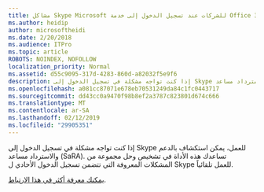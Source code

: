 ```yaml
---
title: مشاكل Skype Microsoft للشركات عند تسجيل الدخول إلى خدمة Office 365
ms.author: heidip
author: microsoftheidi
ms.date: 2/20/2018
ms.audience: ITPro
ms.topic: article
ROBOTS: NOINDEX, NOFOLLOW
localization_priority: Normal
ms.assetid: d55c9095-317d-4283-860d-a82032f5e9f6
description: إذا كنت تواجه مشكلة في تسجيل الدخول إلى Skype للعمل، يمكن استكشاف بالدعم والاسترداد مساعد (SaRA). تساعدك هذه الأداة في تشخيص وحل مجموعة من المشكلات المعروفة التي تتضمن تسجيل الدخول الأحادي ل Skype للعمل تلقائياً.
ms.openlocfilehash: a081cc87071e678eb70531249da84c1fc0443717
ms.sourcegitcommit: dd43cc0a9470f98b8ef2a3787c823801d674c666
ms.translationtype: MT
ms.contentlocale: ar-SA
ms.lasthandoff: 02/12/2019
ms.locfileid: "29905351"
---
```

إذا كنت تواجه مشكلة في تسجيل الدخول إلى Skype للعمل، يمكن استكشاف بالدعم والاسترداد مساعد (SaRA). تساعدك هذه الأداة في تشخيص وحل مجموعة من المشكلات المعروفة التي تتضمن تسجيل الدخول الأحادي ل Skype للعمل تلقائياً.
  
[يمكنك معرفة أكثر في هذا الارتباط](https://support.microsoft.com/help/4087361/troubleshooting-office-365-issues-signing-in-to-skype-for-business).
  

